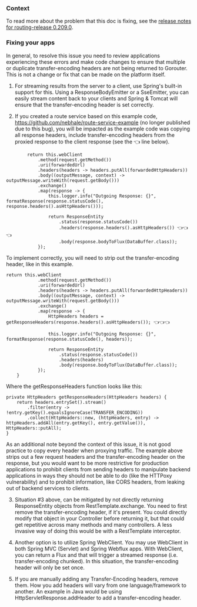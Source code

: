 ### Context
To read more about the problem that this doc is fixing, see the [release notes for routing-release 0.209.0](https://github.com/cloudfoundry/routing-release/releases/tag/0.209.0).

### Fixing your apps
In general, to resolve this issue you need to review applications experiencing these errors and make code changes to ensure that multiple or duplicate transfer-encoding headers are not being returned to Gorouter. This is not a change or fix that can be made on the platform itself.

1. For streaming results from the server to a client, use Spring's built-in support for this. Using a ResponseBodyEmitter or a SseEmitter, you can easily stream content back to your clients and Spring & Tomcat will ensure that the transfer-encoding header is set correctly.

2. If you created a route service based on this example code, https://github.com/nebhale/route-service-example (no longer published due to this bug), you will be impacted as the example code was copying all response headers, include transfer-encoding headers from the proxied response to the client response (see the 👈 line below).
```
        return this.webClient
            .method(request.getMethod())
            .uri(forwardedUrl)
            .headers(headers -> headers.putAll(forwardedHttpHeaders))
            .body((outputMessage, context) -> outputMessage.writeWith(request.getBody()))
            .exchange()
            .map(response -> {
                this.logger.info("Outgoing Response: {}", formatResponse(response.statusCode(), response.headers().asHttpHeaders()));

                return ResponseEntity
                    .status(response.statusCode())
                    .headers(response.headers().asHttpHeaders()) 👈👈👈
                    .body(response.bodyToFlux(DataBuffer.class));
            });
```
To implement correctly, you will need to strip out the transfer-encoding header, like in this example.
```
return this.webClient
            .method(request.getMethod())
            .uri(forwardedUrl)
            .headers(headers -> headers.putAll(forwardedHttpHeaders))
            .body((outputMessage, context) -> outputMessage.writeWith(request.getBody()))
            .exchange()
            .map(response -> {
                HttpHeaders headers = getResponseHeaders(response.headers().asHttpHeaders()); 👈👈👈

                this.logger.info("Outgoing Response: {}", formatResponse(response.statusCode(), headers));

                return ResponseEntity
                    .status(response.statusCode())
                    .headers(headers)
                    .body(response.bodyToFlux(DataBuffer.class));
            });
    }
```
Where the getResponseHeaders function looks like this:
```
private HttpHeaders getResponseHeaders(HttpHeaders headers) {
    return headers.entrySet().stream()
        .filter(entry -> !entry.getKey().equalsIgnoreCase(TRANSFER_ENCODING))
        .collect(HttpHeaders::new, (httpHeaders, entry) -> httpHeaders.addAll(entry.getKey(), entry.getValue()), HttpHeaders::putAll);
}
```
As an additional note beyond the context of this issue, it is not good practice to copy every header when proxying traffic. The example above strips out a few request headers and the transfer-encoding header on the response, but you would want to be more restrictive for production applications to prohibit clients from sending headers to manipulate backend applications in ways they should not be able to do (like the HTTPoxy vulnerability) and to prohibit information, like CORS headers, from leaking out of backend services to clients.

3. Situation #3 above, can be mitigated by not directly returning ResponseEntity objects from RestTemplate.exchange. You need to first remove the transfer-encoding header, if it's present. You could directly modify that object in your Controller before returning it, but that could get repetitive across many methods and many controllers. A less invasive way of doing this would be with a RestTemplate interceptor.

4. Another option is to utilize Spring WebClient. You may use WebClient in both Spring MVC (Servlet) and Spring Webflux apps. With WebClient, you can return a Flux and that will trigger a streamed response (i.e. transfer-encoding chunked). In this situation, the transfer-encoding header will only be set once.

5. If you are manually adding any Transfer-Encoding headers, remove them. How you add headers will vary from one language/framework to another. An example in Java would be using HttpServletResponse.addHeader to add a transfer-encoding header.
